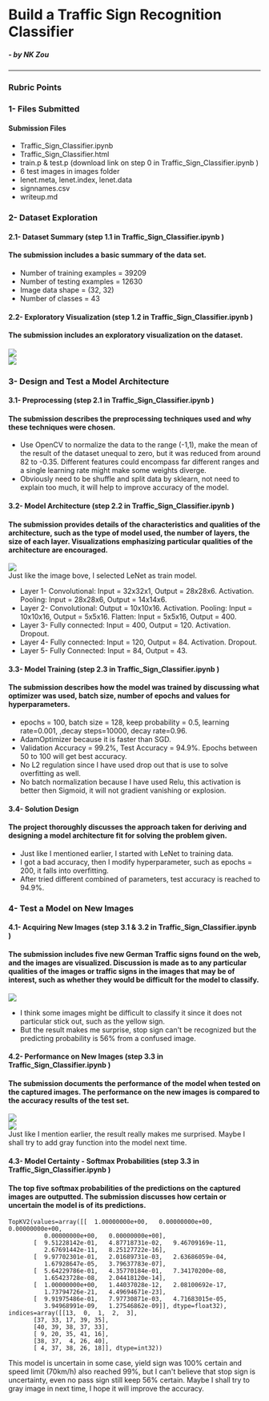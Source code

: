 # Build a Traffic Sign Recognition Classifier
##### - by NK Zou

---

### Rubric Points

### 1- Files Submitted
#### Submission Files
  
* Traffic_Sign_Classifier.ipynb  
* Traffic_Sign_Classifier.html  
* train.p & test.p (download link on step 0 in Traffic_Sign_Classifier.ipynb )  
* 6 test images in images folder  
* lenet.meta, lenet.index, lenet.data  
* signnames.csv  
* writeup.md  
  
  
### 2- Dataset Exploration
#### 2.1- Dataset Summary (step 1.1 in Traffic_Sign_Classifier.ipynb )
#### The submission includes a basic summary of the data set.
  
* Number of training examples = 39209  
* Number of testing examples = 12630  
* Image data shape = (32, 32)  
* Number of classes = 43  
  
#### 2.2- Exploratory Visualization (step 1.2 in Traffic_Sign_Classifier.ipynb )
#### The submission includes an exploratory visualization on the dataset.  
  
![](output_images/section1_2_1.JPG)  
![](output_images/section1_2_2.JPG)  
  
  
### 3- Design and Test a Model Architecture
#### 3.1- Preprocessing (step 2.1 in Traffic_Sign_Classifier.ipynb )
#### The submission describes the preprocessing techniques used and why these techniques were chosen.
  
* Use OpenCV to normalize the data to the range (-1,1), make the mean of the result of the dataset unequal to zero, but it was reduced from around 82 to -0.35. Different features could encompass far different ranges and a single learning rate might make some weights diverge.  
* Obviously need to be shuffle and split data by sklearn, not need to explain too much, it will help to improve accuracy of the model.  
  
#### 3.2- Model Architecture (step 2.2 in Traffic_Sign_Classifier.ipynb )
#### The submission provides details of the characteristics and qualities of the architecture, such as the type of model used, the number of layers, the size of each layer. Visualizations emphasizing particular qualities of the architecture are encouraged.
  
![](output_images/section2_2.JPG)  
Just like the image bove, I selected LeNet as train model.  
* Layer 1- Convolutional: Input = 32x32x1, Output = 28x28x6. Activation. Pooling: Input = 28x28x6, Output = 14x14x6.  
* Layer 2- Convolutional: Output = 10x10x16. Activation. Pooling: Input = 10x10x16, Output = 5x5x16. Flatten: Input = 5x5x16, Output = 400.  
* Layer 3- Fully connected: Input = 400, Output = 120. Activation. Dropout.  
* Layer 4- Fully connected: Input = 120, Output = 84. Activation. Dropout.  
* Layer 5- Fully Connected: Input = 84, Output = 43.  
  
#### 3.3- Model Training (step 2.3 in Traffic_Sign_Classifier.ipynb )
#### The submission describes how the model was trained by discussing what optimizer was used, batch size, number of epochs and values for hyperparameters.
* epochs = 100, batch size = 128, keep probability = 0.5, learning rate=0.001, ,decay steps=10000, decay rate=0.96.  
* AdamOptimizer because it is faster than SGD.  
* Validation Accuracy = 99.2%, Test Accuracy = 94.9%. Epochs between 50 to 100 will get best accuracy.  
* No L2 regulation since I have used drop out that is use to solve overfitting as well.  
* No batch normalization because I have used Relu, this activation is better then Sigmoid, it will not gradient vanishing or explosion.  
  
#### 3.4- Solution Design
#### The project thoroughly discusses the approach taken for deriving and designing a model architecture fit for solving the problem given.
  
* Just like I mentioned earlier, I started with LeNet to training data.  
* I got a bad accuracy, then I modify hyperparameter, such as epochs = 200, it falls into overfitting.  
* After tried different combined of parameters, test accuracy is reached to 94.9%.  
  
  
### 4- Test a Model on New Images
#### 4.1- Acquiring New Images (step 3.1 & 3.2 in Traffic_Sign_Classifier.ipynb )
#### The submission includes five new German Traffic signs found on the web, and the images are visualized. Discussion is made as to any particular qualities of the images or traffic signs in the images that may be of interest, such as whether they would be difficult for the model to classify.
  
![](output_images/section3_2.JPG)  
* I think some images might be difficult to classify it since it does not particular stick out, such as the yellow sign.  
* But the result makes me surprise, stop sign can't be recognized but the predicting probability is 56% from a confused image.  
  
#### 4.2- Performance on New Images (step 3.3 in Traffic_Sign_Classifier.ipynb )
#### The submission documents the performance of the model when tested on the captured images. The performance on the new images is compared to the accuracy results of the test set.
  
![](output_images/section3_3_1.JPG)  
![](output_images/section3_3_2.JPG)  
Just like I mention earlier, the result really makes me surprised. Maybe I shall try to add gray function into the model next time.  
  
#### 4.3- Model Certainty - Softmax Probabilities (step 3.3 in Traffic_Sign_Classifier.ipynb )
#### The top five softmax probabilities of the predictions on the captured images are outputted. The submission discusses how certain or uncertain the model is of its predictions.
  
```  
TopKV2(values=array([[  1.00000000e+00,   0.00000000e+00,   0.00000000e+00,  
          0.00000000e+00,   0.00000000e+00],  
       [  9.51228142e-01,   4.87718731e-02,   9.46709169e-11,  
          2.67691442e-11,   8.25127722e-16],  
       [  9.97702301e-01,   2.01689731e-03,   2.63686059e-04,  
          1.67928647e-05,   3.79637783e-07],  
       [  5.64229786e-01,   4.35770184e-01,   7.34170200e-08,  
          1.65423728e-08,   2.04418120e-14],  
       [  1.00000000e+00,   1.44037028e-12,   2.08100692e-17,  
          1.73794726e-21,   4.49694671e-23],  
       [  9.91975486e-01,   7.97730871e-03,   4.71683015e-05,  
          3.94968991e-09,   1.27546862e-09]], dtype=float32), indices=array([[13,  0,  1,  2,  3],  
       [37, 33, 17, 39, 35],  
       [40, 39, 38, 37, 33],  
       [ 9, 20, 35, 41, 16],  
       [38, 37,  4, 26, 40],  
       [ 4, 37, 38, 26, 18]], dtype=int32))  
```  
This model is uncertain in some case, yield sign was 100% certain and speed limit (70km/h) also reached 99%, but I can't believe that stop sign is uncertainty, even no pass sign still keep 56% certain. Maybe I shall try to gray image in next time, I hope it will improve the accuracy.